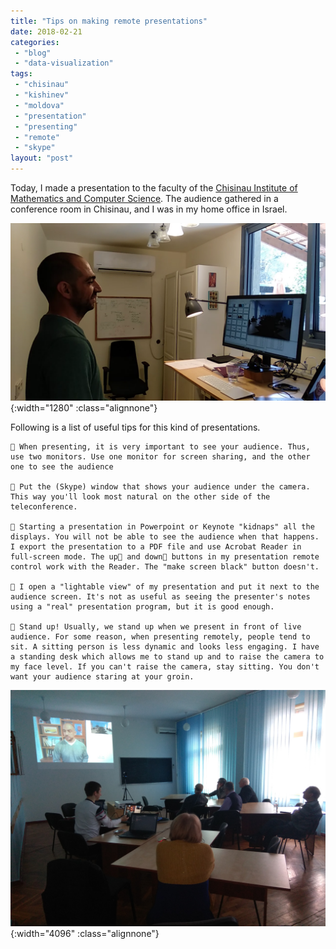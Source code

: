 ```yaml
---
title: "Tips on making remote presentations"
date: 2018-02-21
categories: 
 - "blog"
 - "data-visualization"
tags: 
 - "chisinau"
 - "kishinev"
 - "moldova"
 - "presentation"
 - "presenting"
 - "remote"
 - "skype"
layout: "post"
---
```


Today, I made a presentation to the faculty of the [Chisinau ](http://www.math.md/en/)
[Institute of Mathematics and Computer Science](http://www.math.md/en/). The audience gathered in a conference room in Chisinau, and I was in my home office in Israel.

![Me presenting in front of the computer](/assets/img/2018/02/presenting_over_skype.png){:width="1280" :class="alignnone"}

Following is a list of useful tips for this kind of presentations.


     When presenting, it is very important to see your audience. Thus, use two monitors. Use one monitor for screen sharing, and the other one to see the audience

     Put the (Skype) window that shows your audience under the camera. This way you'll look most natural on the other side of the teleconference.

     Starting a presentation in Powerpoint or Keynote "kidnaps" all the displays. You will not be able to see the audience when that happens. I export the presentation to a PDF file and use Acrobat Reader in full-screen mode. The up and down buttons in my presentation remote control work with the Reader. The "make screen black" button doesn't.

     I open a "lightable view" of my presentation and put it next to the audience screen. It's not as useful as seeing the presenter's notes using a "real" presentation program, but it is good enough.

     Stand up! Usually, we stand up when we present in front of live audience. For some reason, when presenting remotely, people tend to sit. A sitting person is less dynamic and looks less engaging. I have a standing desk which allows me to stand up and to raise the camera to my face level. If you can't raise the camera, stay sitting. You don't want your audience staring at your groin.

![Auditorium in Chisinau showing me on their screen](/assets/img/2018/02/me_from_chisinau.jpg){:width="4096" :class="alignnone"}

 

